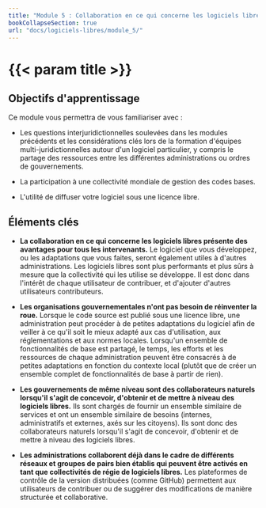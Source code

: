 ```yaml
---
title: "Module 5 : Collaboration en ce qui concerne les logiciels libres"
bookCollapseSection: true
url: "docs/logiciels-libres/module_5/"
---
```


# {{< param title >}}

## Objectifs d'apprentissage

Ce module vous permettra de vous familiariser avec :

- Les questions interjuridictionnelles soulevées dans les modules précédents et les considérations clés lors de la formation d'équipes multi-juridictionnelles autour d'un logiciel particulier, y compris le partage des ressources entre les différentes administrations ou ordres de gouvernements.

- La participation à une collectivité mondiale de gestion des codes bases.

- L'utilité de diffuser votre logiciel sous une licence libre.

## Éléments clés

- **La collaboration en ce qui concerne les logiciels libres présente des avantages pour tous les intervenants.** Le logiciel que vous développez, ou les adaptations que vous faites, seront également utiles à d'autres administrations. Les logiciels libres sont plus performants et plus sûrs à mesure que la collectivité qui les utilise se développe. Il est donc dans l'intérêt de chaque utilisateur de contribuer, et d'ajouter d'autres utilisateurs contributeurs.

- **Les organisations gouvernementales n'ont pas besoin de réinventer la roue.** Lorsque le code source est publié sous une licence libre, une administration peut procéder à de petites adaptations du logiciel afin de veiller à ce qu'il soit le mieux adapté aux cas d'utilisation, aux réglementations et aux normes locales. Lorsqu'un ensemble de fonctionnalités de base est partagé, le temps, les efforts et les ressources de chaque administration peuvent être consacrés à de petites adaptations en fonction du contexte local (plutôt que de créer un ensemble complet de fonctionnalités de base à partir de rien).

- **Les gouvernements de même niveau sont des collaborateurs naturels lorsqu'il s'agit de concevoir, d'obtenir et de mettre à niveau des logiciels libres.** Ils sont chargés de fournir un ensemble similaire de services et ont un ensemble similaire de besoins (internes, administratifs et externes, axés sur les citoyens). Ils sont donc des collaborateurs naturels lorsqu'il s'agit de concevoir, d'obtenir et de mettre à niveau des logiciels libres.

- **Les administrations collaborent déjà dans le cadre de différents réseaux et groupes de pairs bien établis qui peuvent être activés en tant que collectivités de régie de logiciels libres.** Les plateformes de contrôle de la version distribuées (comme GitHub) permettent aux utilisateurs de contribuer ou de suggérer des modifications de manière structurée et collaborative.
